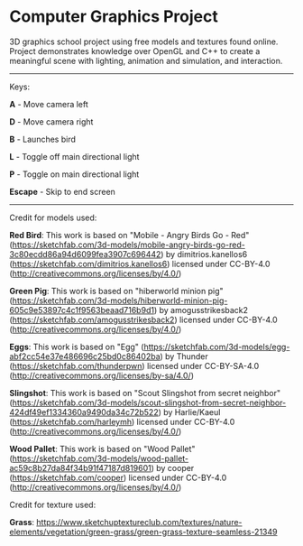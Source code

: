 # Computer Graphics Project
3D graphics school project using free models and textures found online. Project demonstrates knowledge over OpenGL and C++ to create a meaningful scene with lighting, animation and simulation, and interaction.

---

Keys:

**A** - Move camera left

**D** - Move camera right

**B** - Launches bird

**L** - Toggle off main directional light

**P** - Toggle on main directional light 

**Escape** - Skip to end screen

---

Credit for models used:

__Red Bird__: This work is based on "Mobile - Angry Birds Go - Red" (https://sketchfab.com/3d-models/mobile-angry-birds-go-red-3c80ecdd86a94d6099fea3907c696442) by dimitrios.kanellos6 (https://sketchfab.com/dimitrios.kanellos6) licensed under CC-BY-4.0 (http://creativecommons.org/licenses/by/4.0/)

__Green Pig__: This work is based on "hiberworld minion pig" (https://sketchfab.com/3d-models/hiberworld-minion-pig-605c9e53897c4c1f9563beaad716b9d1) by amogusstrikesback2 (https://sketchfab.com/amogusstrikesback2) licensed under CC-BY-4.0 (http://creativecommons.org/licenses/by/4.0/)

__Eggs__: This work is based on "Egg" (https://sketchfab.com/3d-models/egg-abf2cc54e37e486696c25bd0c86402ba) by Thunder (https://sketchfab.com/thunderpwn) licensed under CC-BY-SA-4.0 (http://creativecommons.org/licenses/by-sa/4.0/)

__Slingshot__: This work is based on "Scout Slingshot from secret neighbor" (https://sketchfab.com/3d-models/scout-slingshot-from-secret-neighbor-424df49ef1334360a9490da34c72b522) by Harlie/Kaeul (https://sketchfab.com/harleymh) licensed under CC-BY-4.0 (http://creativecommons.org/licenses/by/4.0/)

__Wood Pallet__: This work is based on "Wood Pallet" (https://sketchfab.com/3d-models/wood-pallet-ac59c8b27da84f34b91f47187d819601) by cooper (https://sketchfab.com/cooper) licensed under CC-BY-4.0 (http://creativecommons.org/licenses/by/4.0/)

Credit for texture used:

__Grass__: https://www.sketchuptextureclub.com/textures/nature-elements/vegetation/green-grass/green-grass-texture-seamless-21349


